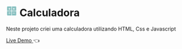 # <img src="calcular.png" height="30rem" /> Calculadora

Neste projeto criei uma calculadora utilizando HTML, Css e Javascript

[ Live Demo ](https://jhenriquem.github.io/Calculadora) :point_left:
